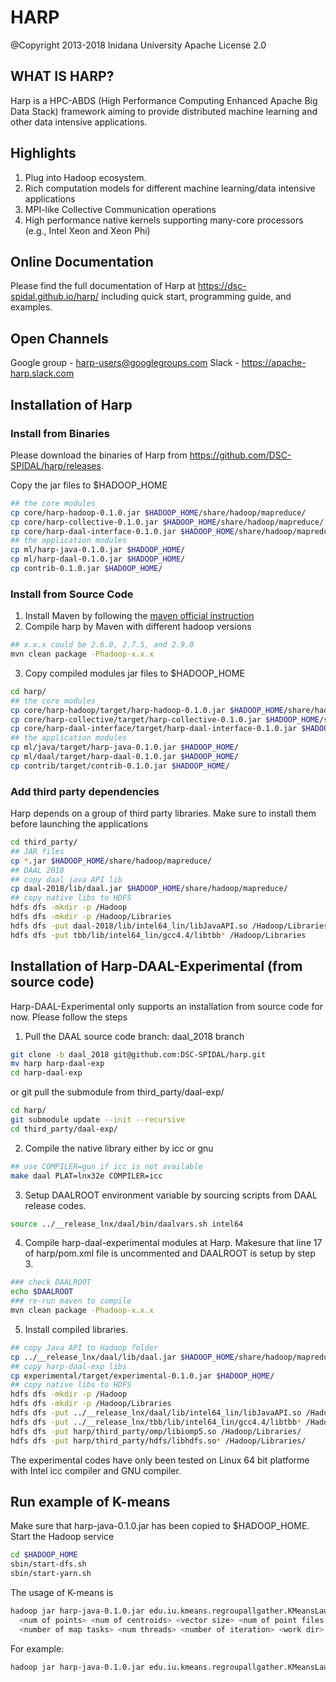 # HARP

@Copyright 2013-2018 Inidana University
Apache License 2.0

## WHAT IS HARP?

Harp is a HPC-ABDS (High Performance Computing Enhanced Apache Big Data Stack) framework aiming to provide distributed 
machine learning and other data intensive applications. 

## Highlights

1. Plug into Hadoop ecosystem.
2. Rich computation models for different machine learning/data intensive applications
2. MPI-like Collective Communication operations 
4. High performance native kernels supporting many-core processors (e.g., Intel Xeon and Xeon Phi) 

## Online Documentation

Please find the full documentation of Harp at https://dsc-spidal.github.io/harp/ including quick start, programming guide, and 
examples.

## Open Channels

Google group - harp-users@googlegroups.com
Slack - https://apache-harp.slack.com

## Installation of Harp 

### Install from Binaries

Please download the binaries of Harp from https://github.com/DSC-SPIDAL/harp/releases.

Copy the jar files to $HADOOP_HOME
```bash
## the core modules 
cp core/harp-hadoop-0.1.0.jar $HADOOP_HOME/share/hadoop/mapreduce/
cp core/harp-collective-0.1.0.jar $HADOOP_HOME/share/hadoop/mapreduce/
cp core/harp-daal-interface-0.1.0.jar $HADOOP_HOME/share/hadoop/mapreduce/
## the application modules 
cp ml/harp-java-0.1.0.jar $HADOOP_HOME/
cp ml/harp-daal-0.1.0.jar $HADOOP_HOME/
cp contrib-0.1.0.jar $HADOOP_HOME/ 
```

### Install from Source Code

1. Install Maven by following the [maven official instruction](http://maven.apache.org/install.html)
2. Compile harp by Maven with different hadoop versions
```bash
## x.x.x could be 2.6.0, 2.7.5, and 2.9.0 
mvn clean package -Phadoop-x.x.x
```

3. Copy compiled modules jar files to $HADOOP_HOME 
```bash
cd harp/
## the core modules 
cp core/harp-hadoop/target/harp-hadoop-0.1.0.jar $HADOOP_HOME/share/hadoop/mapreduce/
cp core/harp-collective/target/harp-collective-0.1.0.jar $HADOOP_HOME/share/hadoop/mapreduce/
cp core/harp-daal-interface/target/harp-daal-interface-0.1.0.jar $HADOOP_HOME/share/hadoop/mapreduce/
## the application modules 
cp ml/java/target/harp-java-0.1.0.jar $HADOOP_HOME/
cp ml/daal/target/harp-daal-0.1.0.jar $HADOOP_HOME/
cp contrib/target/contrib-0.1.0.jar $HADOOP_HOME/ 
```

### Add third party dependencies

Harp depends on a group of third party libraries. Make sure to install them before launching the applications

```bash
cd third_party/
## JAR files
cp *.jar $HADOOP_HOME/share/hadoop/mapreduce/
## DAAL 2018
## copy daal java API lib
cp daal-2018/lib/daal.jar $HADOOP_HOME/share/hadoop/mapreduce/
## copy native libs to HDFS
hdfs dfs -mkdir -p /Hadoop
hdfs dfs -mkdir -p /Hadoop/Libraries
hdfs dfs -put daal-2018/lib/intel64_lin/libJavaAPI.so /Hadoop/Libraries
hdfs dfs -put tbb/lib/intel64_lin/gcc4.4/libtbb* /Hadoop/Libraries
```

## Installation of Harp-DAAL-Experimental (from source code)

Harp-DAAL-Experimental only supports an installation from source code for now. Please follow the steps

1. Pull the DAAL source code branch:  daal_2018 branch 

```bash
git clone -b daal_2018 git@github.com:DSC-SPIDAL/harp.git
mv harp harp-daal-exp
cd harp-daal-exp
```
or git pull the submodule from third_party/daal-exp/

```bash
cd harp/
git submodule update --init --recursive
cd third_party/daal-exp/
```

2. Compile the native library either by icc or gnu

```bash
## use COMPILER=gun if icc is not available
make daal PLAT=lnx32e COMPILER=icc
```

3. Setup DAALROOT environment variable by sourcing scripts from DAAL release codes. 

```bash
source ../__release_lnx/daal/bin/daalvars.sh intel64
```

4. Compile harp-daal-experimental modules at Harp. Makesure that line 17 of harp/pom.xml file is uncommented and DAALROOT is setup by step 3. 

```bash
### check DAALROOT
echo $DAALROOT
### re-run maven to compile
mvn clean package -Phadoop-x.x.x
```

5. Install compiled libraries. 

```bash
## copy Java API to Hadoop folder
cp ../__release_lnx/daal/lib/daal.jar $HADOOP_HOME/share/hadoop/mapreduce/
## copy harp-daal-exp libs
cp experimental/target/experimental-0.1.0.jar $HADOOP_HOME/
## copy native libs to HDFS 
hdfs dfs -mkdir -p /Hadoop
hdfs dfs -mkdir -p /Hadoop/Libraries
hdfs dfs -put ../__release_lnx/daal/lib/intel64_lin/libJavaAPI.so /Hadoop/Libraries
hdfs dfs -put ../__release_lnx/tbb/lib/intel64_lin/gcc4.4/libtbb* /Hadoop/Libraries
hdfs dfs -put harp/third_party/omp/libiomp5.so /Hadoop/Libraries/
hdfs dfs -put harp/third_party/hdfs/libhdfs.so* /Hadoop/Libraries/
```
The experimental codes have only been tested on Linux 64 bit platforme with Intel icc compiler and GNU compiler.

## Run example of K-means

Make sure that harp-java-0.1.0.jar has been copied to $HADOOP_HOME.
Start the Hadoop service
```bash
cd $HADOOP_HOME
sbin/start-dfs.sh
sbin/start-yarn.sh
```

The usage of K-means is 
```bash
hadoop jar harp-java-0.1.0.jar edu.iu.kmeans.regroupallgather.KMeansLauncher
  <num of points> <num of centroids> <vector size> <num of point files per worker>
  <number of map tasks> <num threads> <number of iteration> <work dir> <local points dir>
```

For example:
```bash
hadoop jar harp-java-0.1.0.jar edu.iu.kmeans.regroupallgather.KMeansLauncher 1000 10 100 5 2 2 10 /kmeans /tmp/kmeans
```

